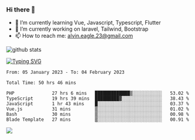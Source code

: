 ### Hi there 👋
- 🌱 I’m currently learning Vue, Javascript, Typescript, Flutter
- 🔭 I’m currently working on laravel, Tailwind, Bootstrap
- 📫 How to reach me: alvin.eagle.23@gmail.com



![github stats](https://github-readme-stats.vercel.app/api?username=alvnfaiz&show_icons=true)


[![Typing SVG](http://readme-typing-svg.herokuapp.com?font=Montserrat&color=%2336BCF7&duration=4000&center=true&lines=Alvin+Faiz;Fullstack+Developer;PHP%2C+Java%2C+Javascript%2C+Python;Laravel%2C+Vue%202%2C+Tailwind%2C+Bootstrap)](https://git.io/typing-svg)

<!--[![Alvnfaiz wakatime stats](https://github-readme-stats.vercel.app/api/wakatime?username=alvnfaiz&layout=compact&theme=dracula)](https://github.com/anuraghazra/github-readme-stats)

<!--START_SECTION:waka-->

```text
From: 05 January 2023 - To: 04 February 2023

Total Time: 50 hrs 46 mins

PHP              27 hrs 6 mins   █████████████▒░░░░░░░░░░░   53.02 %
TypeScript       19 hrs 39 mins  █████████▓░░░░░░░░░░░░░░░   38.43 %
JavaScript       1 hr 43 mins    █░░░░░░░░░░░░░░░░░░░░░░░░   03.37 %
Vue.js           31 mins         ▒░░░░░░░░░░░░░░░░░░░░░░░░   01.02 %
Bash             30 mins         ▒░░░░░░░░░░░░░░░░░░░░░░░░   00.98 %
Blade Template   27 mins         ▒░░░░░░░░░░░░░░░░░░░░░░░░   00.91 %
```

<!--END_SECTION:waka-->

  <!-- Change the `github-readme-stats.anuraghazra1.vercel.app` to `github-readme-stats.vercel.app`  -->
  <img align="center" src="https://github-readme-stats.anuraghazra1.vercel.app/api/top-langs/?username=alvnfaiz&layout=compact" />
<!--
**alvnfaiz/alvnfaiz** is a ✨ _special_ ✨ repository because its `README.md` (this file) appears on your GitHub profile.

Here are some ideas to get you started:

- 🔭 I’m currently working on ...
- 🌱 I’m currently learning ...
- 👯 I’m looking to collaborate on ...
- 🤔 I’m looking for help with ...
- 💬 Ask me about ...
- 📫 How to reach me: ...
- 😄 Pronouns: ...
- ⚡ Fun fact: ...
-->

